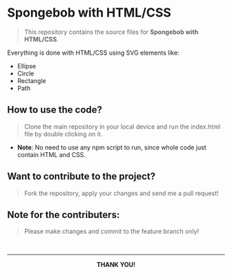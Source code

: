 # Spongebob with HTML/CSS
> This repository contains the source files for **Spongebob with HTML/CSS**.

Everything is done with HTML/CSS using SVG elements like:
- Ellipse
- Circle
- Rectangle
- Path

## How to use the code?
> Clone the main repository in your local device and run the index.html file by double clicking on it.
* **Note**: No need to use any npm script to run, since whole code just contain HTML and CSS.

## Want to contribute to the project?
> Fork the repository, apply your changes and send me a pull request!

## Note for  the contributers: 
> Please make changes and commit to the feature branch only!

&nbsp; 
 
---
**<div align="center"> THANK YOU!</div>**
